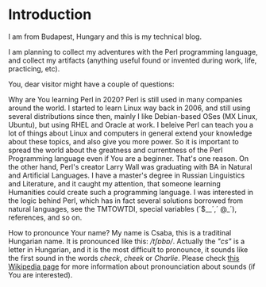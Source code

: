 # Introduction

I am from Budapest, Hungary and this is my technical blog.

I am planning to collect my adventures with the Perl programming language, and collect my artifacts (anything useful found or invented during work, life, practicing, etc).

You, dear visitor might have a couple of questions:
 
Why are You learning Perl in 2020?
Perl is still used in many companies around the world. I started to learn Linux way back in 2006, and still using several distributions since then, mainly I like Debian-based OSes (MX Linux, Ubuntu), but using RHEL and Oracle at work. I beleive Perl can teach you a lot of things about Linux and computers in general extend your knowledge about these topics, and also give you more power. So it is important to spread the world about the greatness and currentness of the Perl Programming language even if You are a beginner. That's one reason.
On the other hand, Perl's creator Larry Wall was graduating with BA in Natural and Artificial Languages. I have a master's degree in Russian Linguistics and Literature, and it caught my attention, that someone learning Humanities could create such a programming language. I was interested in the logic behind Perl, which has in fact several solutions borrowed from natural languages, see the TMTOWTDI, special variables (´$\__´,´ @\_´), references, and so on.

How to pronounce Your name?
My name is Csaba, this is a traditinal Hungarian name. It is pronounced like this: _/tʃɒbɒ/_. Actually the _"cs"_ is a letter in Hungarian, and it is the most difficult to pronounce, it sounds like the first sound in the words _check_, _cheek_ or _Charlie_.
Please check [this Wikipedia page](https://en.wikipedia.org/wiki/Hungarian_alphabet) for more information about pronounciation about sounds (if You are interested).  
